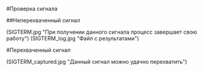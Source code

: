 #Проверка сигнала

##Неперехваченный сигнал

(SIGTERM.jpg "При получении данного сигнала процесс завершает свою работу")
(SIGTERM_log.jpg "Файл с результатами")

#Перехваченный сигнал

(SIGTERM_captured.jpg "Данный сигнал можно удачно перехватить")
